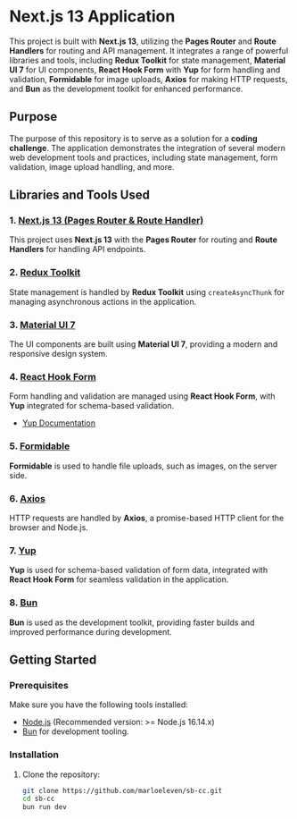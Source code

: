 # Next.js 13 Application

This project is built with **Next.js 13**, utilizing the **Pages Router** and **Route Handlers** for routing and API management. It integrates a range of powerful libraries and tools, including **Redux Toolkit** for state management, **Material UI 7** for UI components, **React Hook Form** with **Yup** for form handling and validation, **Formidable** for image uploads, **Axios** for making HTTP requests, and **Bun** as the development toolkit for enhanced performance.

## Purpose

The purpose of this repository is to serve as a solution for a **coding challenge**. The application demonstrates the integration of several modern web development tools and practices, including state management, form validation, image upload handling, and more.

## Libraries and Tools Used

### 1. [Next.js 13 (Pages Router & Route Handler)](https://nextjs.org/docs)

This project uses **Next.js 13** with the **Pages Router** for routing and **Route Handlers** for handling API endpoints.

### 2. [Redux Toolkit](https://redux-toolkit.js.org/)

State management is handled by **Redux Toolkit** using `createAsyncThunk` for managing asynchronous actions in the application.

### 3. [Material UI 7](https://mui.com/)

The UI components are built using **Material UI 7**, providing a modern and responsive design system.

### 4. [React Hook Form](https://react-hook-form.com/)

Form handling and validation are managed using **React Hook Form**, with **Yup** integrated for schema-based validation.

- [Yup Documentation](https://github.com/jquense/yup)

### 5. [Formidable](https://www.npmjs.com/package/formidable)

**Formidable** is used to handle file uploads, such as images, on the server side.

### 6. [Axios](https://axios-http.com/)

HTTP requests are handled by **Axios**, a promise-based HTTP client for the browser and Node.js.

### 7. [Yup](https://github.com/jquense/yup)

**Yup** is used for schema-based validation of form data, integrated with **React Hook Form** for seamless validation in the application.

### 8. [Bun](https://bun.sh/)

**Bun** is used as the development toolkit, providing faster builds and improved performance during development.

## Getting Started

### Prerequisites

Make sure you have the following tools installed:

- [Node.js](https://nodejs.org/) (Recommended version: >= Node.js 16.14.x)
- [Bun](https://bun.sh/) for development tooling.

### Installation

1. Clone the repository:

   ```bash
   git clone https://github.com/marloeleven/sb-cc.git
   cd sb-cc
   bun run dev
   ```
